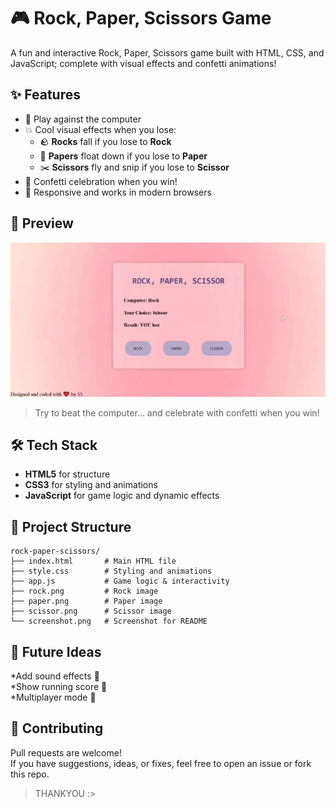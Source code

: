 # 🎮 Rock, Paper, Scissors Game

A fun and interactive Rock, Paper, Scissors game built with HTML, CSS, and JavaScript; complete with visual effects and confetti animations!

## ✨ Features

- 🧠 Play against the computer
- 💥 Cool visual effects when you lose:
  * 🪨 **Rocks** fall if you lose to **Rock**
  * 📄 **Papers** float down if you lose to **Paper**
  * ✂️ **Scissors** fly and snip if you lose to **Scissor**
- 🎉 Confetti celebration when you win!
- 📱 Responsive and works in modern browsers

## 🚀 Preview
![Gameplay Demo](./RPS.gif)

> Try to beat the computer... and celebrate with confetti when you win!

## 🛠️ Tech Stack

- **HTML5** for structure
- **CSS3** for styling and animations
- **JavaScript** for game logic and dynamic effects

## 📂 Project Structure

```plaintext
rock-paper-scissors/
├── index.html       # Main HTML file
├── style.css        # Styling and animations
├── app.js           # Game logic & interactivity
├── rock.png         # Rock image
├── paper.png        # Paper image
├── scissor.png      # Scissor image
└── screenshot.png   # Screenshot for README
```

## 🎯 Future Ideas
*Add sound effects 🎵 <br>
*Show running score 🧮 <br>
*Multiplayer mode 🔗

## 🤝 Contributing
Pull requests are welcome! <br>
If you have suggestions, ideas, or fixes, feel free to open an issue or fork this repo.

> THANKYOU :>


